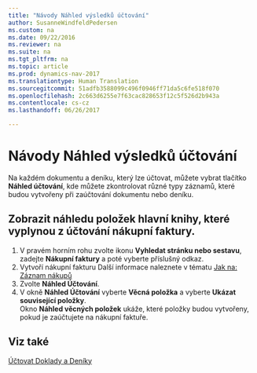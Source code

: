 ```yaml
---
title: "Návody Náhled výsledků účtování"
author: SusanneWindfeldPedersen
ms.custom: na
ms.date: 09/22/2016
ms.reviewer: na
ms.suite: na
ms.tgt_pltfrm: na
ms.topic: article
ms.prod: dynamics-nav-2017
ms.translationtype: Human Translation
ms.sourcegitcommit: 51adfb3588099c496f0946ff71da5c6fe518f070
ms.openlocfilehash: 2c663d6255e7f63cac828653f12c5f526d2b943a
ms.contentlocale: cs-cz
ms.lasthandoff: 06/26/2017

---
```

    
# <a name="how-to-preview-posting-results"></a>Návody Náhled výsledků účtování
Na každém dokumentu a deníku, který lze účtovat, můžete vybrat tlačítko **Náhled účtování**, kde můžete zkontrolovat různé typy záznamů, které budou vytvořeny při zaúčtování dokumentu nebo deníku.

## <a name="to-preview-gl-entries-that-will-result-from-posting-a-purchase-invoice"></a>Zobrazit náhledu položek hlavní knihy, které vyplynou z účtování nákupní faktury.
1. V pravém horním rohu zvolte ikonu **Vyhledat stránku nebo sestavu**, zadejte **Nákupní faktury** a poté vyberte příslušný odkaz.
2. Vytvoří nákupní fakturu Další informace naleznete v tématu [Jak na: Záznam nákupů](purchasing-how-record-purchases.md)
3. Zvolte **Náhled Účtování**.
4. V okně **Náhled Účtování** vyberte **Věcná položka** a vyberte **Ukázat související položky**.  
Okno **Náhled věcných položek** ukáže, které položky budou vytvořeny, pokud je zaúčtujete na nákupní faktuře.

## <a name="see-also"></a>Viz také
[Účtovat Doklady a Deníky](ui-post-documents-journals.md)


